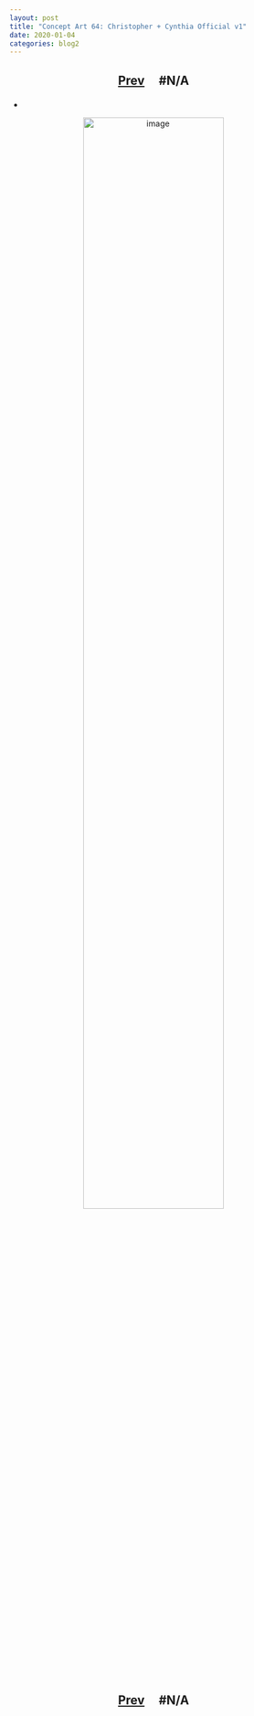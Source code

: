 ```yaml
---
layout: post
title: "Concept Art 64: Christopher + Cynthia Official v1"
date: 2020-01-04
categories: blog2
---
```


<h2>
  <p style="text-align:center;">
    <a href="/wingsofthechorus/archive/2020/01/03/conceptart63">Prev</a>
    &nbsp;&nbsp;&nbsp;
#N/A
  </p>
</h2>

-

<p style="text-align:center;">
  <img src="/wingsofthechorus/images/conceptart/ca64.png" width="70%" alt="image"/>
</p>

<h2>
  <p style="text-align:center;">
    <a href="/wingsofthechorus/archive/2020/01/03/conceptart63">Prev</a>
    &nbsp;&nbsp;&nbsp;
#N/A
  </p>
</h2>
